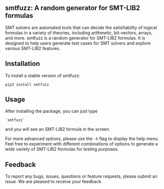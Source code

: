 ## smtfuzz: A random generator for SMT-LIB2 formulas



SMT solvers are automated tools that can decide the satisfiability of logical formulas in a variety of theories, including arithmetic, bit-vectors, arrays, and more.
smtfuzz is a random generator for SMT-LIB2 formulas. It is designed to help users generate test cases for SMT solvers and explore various SMT-LIB2 features.

## Installation

To install a stable version of smtfuzz:
~~~~
pip3 install smtfuzz
~~~~

## Usage
After installing the package, you can just type
~~~~
`smtfuzz`
~~~~~
and you will see an SMT-LIB2 formula in the screen.

For more advanced options, please use the `-h` flag to display the help menu.
Feel free to experiment with different combinations of options to generate a wide variety of SMT-LIB2 formulas for testing purposes.

## Feedback

To report any bugs, issues, questions or feature requests, 
please submit an issue. We are pleased to receive your 
feedback.
